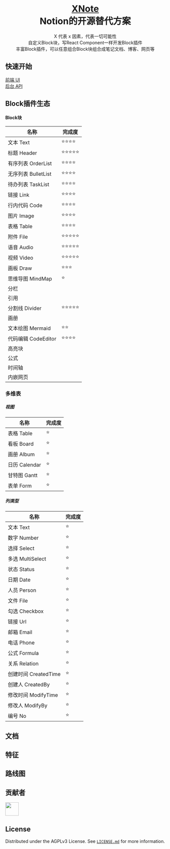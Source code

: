 <div align="center">

<h1 style="border-bottom: none">
    <b><a href="https://github.com/limitlessorg/xnote">XNote</a></b><br />
    Notion的开源替代方案
    <br>
</h1>

<p>
    X 代表 x 因素，代表一切可能性<br />
    自定义Block块，写React Component一样开发Block插件<br />
    丰富Block插件，可以任意组合Block块组合成笔记文档、博客、网页等<br />
</p>

</div>

## 快速开始

[前端 UI](ui/README.md)                            
[后台 API](api/README.md)   
                        

## Block插件生态

#### Block块

| 名称                          |          完成度               |
| ----------------------------- | -----------------------------|
| 文本          Text            |  ⭐⭐⭐⭐                  |
| 标题          Header          |  ⭐⭐⭐⭐⭐                |
| 有序列表      OrderList       |  ⭐⭐⭐⭐                   |
| 无序列表 BulletList           |  ⭐⭐⭐⭐                   |
| 待办列表 TaskList             |  ⭐⭐⭐⭐                   |
| 链接 Link                     |  ⭐⭐⭐⭐                   |
| 行内代码 Code                  | ⭐⭐⭐⭐                   |
| 图片 Image                    |  ⭐⭐⭐⭐                   |
| 表格 Table                    |  ⭐⭐⭐⭐                   |
| 附件 File                     |  ⭐⭐⭐⭐⭐                 |
| 语音 Audio                    |  ⭐⭐⭐⭐⭐                 |
| 视频 Video                    |  ⭐⭐⭐⭐⭐                 |
| 画板 Draw                     |  ⭐⭐⭐                      |
| 思维导图 MindMap              |   ⭐                          |
| 分栏                          |                               |
| 引用                          |                               |
| 分割线 Divider                |  ⭐⭐⭐⭐⭐                 |
| 画册                          |                               |
| 文本绘图 Mermaid               |  ⭐⭐                        |
| 代码编辑 CodeEditor            |  ⭐⭐⭐⭐                   |
| 高亮块                         |                               |
| 公式                           |                               |
| 时间轴                         |                               |
| 内嵌网页                       |                               |

### 多维表
##### 视图
| 名称                          |          完成度               |
| ----------------------------- | -----------------------------|
| 表格   Table                  |  ⭐                |
| 看板   Board                  |  ⭐                |
| 画册   Album                  |  ⭐                |
| 日历   Calendar               |  ⭐                |
| 甘特图 Gantt                  |  ⭐                |
| 表单   Form                   |  ⭐                |

##### 列类型
| 名称                          |          完成度               |
| ----------------------------- | -----------------------------|
| 文本    Text                  |  ⭐                |
| 数字    Number                |  ⭐                |
| 选择    Select                |  ⭐                |
| 多选    MultiSelect           |  ⭐                |
| 状态    Status                |  ⭐                |
| 日期    Date                  |  ⭐                |
| 人员    Person                |  ⭐                |
| 文件    File                  |  ⭐                |
| 勾选    Checkbox              |  ⭐                |
| 链接    Url                   |  ⭐                |
| 邮箱    Email                 |  ⭐                |
| 电话    Phone                 |  ⭐                |
| 公式    Formula               |  ⭐                |
| 关系    Relation              |  ⭐                |
| 创建时间 CreatedTime           |  ⭐                |
| 创建人   CreatedBy             |  ⭐                |
| 修改时间 ModifyTime            |  ⭐                |
| 修改人   ModifyBy              |  ⭐                |
| 编号    No                     |  ⭐                |


## 文档

## 特征


## 路线图

## 贡献者

<img width="42" height="42" src="https://avatars.githubusercontent.com/u/22490279?v=4" />

## License

Distributed under the AGPLv3 License. See [`LICENSE.md`](LICENSE) for more information.
